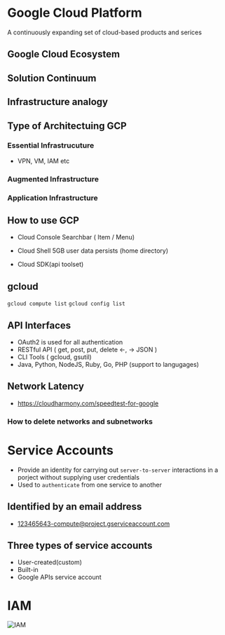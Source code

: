 # Google Cloud Platform
A continuously expanding set of cloud-based products and serices

## Google Cloud Ecosystem
## Solution Continuum
## Infrastructure analogy

## Type of Architectuing GCP
### Essential Infrastrucuture
- VPN, VM, IAM etc
### Augmented Infrastructure
### Application Infrastructure

## How to use GCP
- Cloud Console
Searchbar ( Item / Menu)

- Cloud Shell
5GB user data persists (home directory)

- Cloud SDK(api toolset)

## gcloud
`gcloud compute list`
`gcloud config list`

## API Interfaces
- OAuth2 is used for all authentication
- RESTful API ( get, post, put, delete <-, -> JSON )
- CLI Tools ( gcloud, gsutil)
- Java, Python, NodeJS, Ruby, Go, PHP (support to langugages)

## Network Latency
- https://cloudharmony.com/speedtest-for-google

### How to delete networks and subnetworks


# Service Accounts
- Provide an identity for carrying out `server-to-server` interactions in a porject without supplying user credentials
- Used to `authenticate` from one service to another

## Identified by an email address
- 123465643-compute@project.gserviceaccount.com

## Three types of service accounts
- User-created(custom)
- Built-in
- Google APIs service account

# IAM
![IAM](https://cloud.google.com/iam/docs/overview?hl=en_US&_ga=2.256658379.-1724541431.1510060618&_gac=1.24065736.1510535694.Cj0KCQiA_5_QBRC9ARIsADVww17gFPXTmV3WyNECTLg7OAjV8figlmDUY_Ss8vI0GVcL03AdblCHGhUaAoZtEALw_wcB)